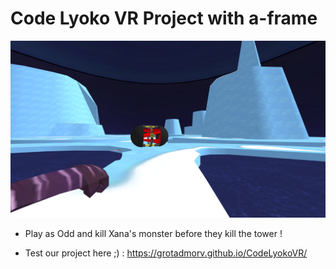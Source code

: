 # Code Lyoko VR Project with a-frame

![alt text](https://raw.githubusercontent.com/grotadmorv/CodeLyokoVR/master/assets/img/screen.png)

- Play as Odd and kill Xana's monster before they kill the tower !

- Test our project here ;) : https://grotadmorv.github.io/CodeLyokoVR/
